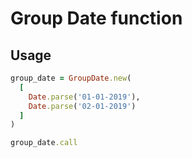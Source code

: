 # Group Date function

## Usage

```rb
group_date = GroupDate.new(
  [
    Date.parse('01-01-2019'),
    Date.parse('02-01-2019')
  ]
)

group_date.call
```

